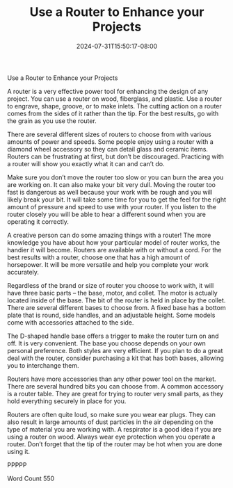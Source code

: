 ﻿---
title: "Use a Router to Enhance your Projects"
date: 2024-07-31T15:50:17-08:00
description: "Power Tools txt Tips for Web Success"
featured_image: "/images/Power Tools txt.jpg"
tags: ["Power Tools txt"]
---

Use a Router to Enhance your Projects

A router is a very effective power tool for enhancing the design of any project. You can use a router on wood, fiberglass, and plastic. Use a router to engrave, shape, groove, or to make inlets. The cutting action on a router comes from the sides of it rather than the tip. For the best results, go with the grain as you use the router. 

There are several different sizes of routers to choose from with various amounts of power and speeds. Some people enjoy using a router with a diamond wheel accessory so they can detail glass and ceramic items. Routers can be frustrating at first, but don’t be discouraged. Practicing with a router will show you exactly what it can and can’t do. 

Make sure you don’t move the router too slow or you can burn the area you are working on. It can also make your bit very dull. Moving the router too fast is dangerous as well because your work with be rough and you will likely break your bit. It will take some time for you to get the feel for the right amount of pressure and speed to use with your router. If you listen to the router closely you will be able to hear a different sound when you are operating it correctly. 

A creative person can do some amazing things with a router! The more knowledge you have about how your particular model of router works, the handier it will become. Routers are available with or without a cord. For the best results with a router, choose one that has a high amount of horsepower. It will be more versatile and help you complete your work accurately. 

Regardless of the brand or size of router you choose to work with, it will have three basic parts – the base, motor, and collet. The motor is actually located inside of the base. The bit of the router is held in place by the collet. There are several different bases to choose from. A fixed base has a bottom plate that is round, side handles, and an adjustable height. Some models come with accessories attached to the side. 

The D-shaped handle base offers a trigger to make the router turn on and off. It is very convenient. The base you choose depends on your own personal preference. Both styles are very efficient. If you plan to do a great deal with the router, consider purchasing a kit that has both bases, allowing you to interchange them. 

Routers have more accessories than any other power tool on the market. There are several hundred bits you can choose from. A common accessory is a router table. They are great for trying to router very small parts, as they hold everything securely in place for you. 

Routers are often quite loud, so make sure you wear ear plugs. They can also result in large amounts of dust particles in the air depending on the type of material you are working with. A respirator is a good idea if you are using a router on wood. Always wear eye protection when you operate a router. Don’t forget that the tip of the router may be hot when you are done using it. 

PPPPP

Word Count 550


